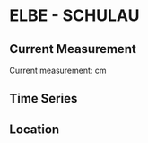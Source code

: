 # ELBE - SCHULAU

## Current Measurement

Current measurement: <Value topic="rivers/pegel-online/ELBE/SCHULAU/measurementValue"/> cm

## Time Series

<TimeSeries topic="rivers/pegel-online/ELBE/SCHULAU/measurementValue" period="week" />

## Location

<WorldMap>
  <Marker lat="53.56791056441814" lon="9.702887479041944" labelTopic="rivers/pegel-online/ELBE/SCHULAU" />
</WorldMap>
